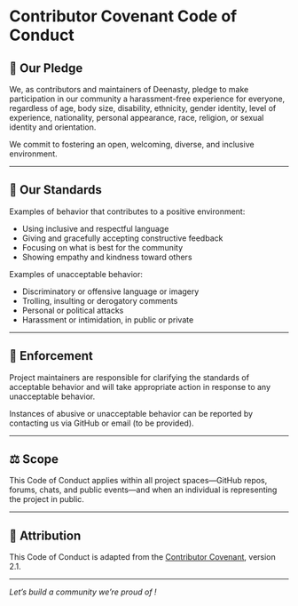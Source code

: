 # Contributor Covenant Code of Conduct

## 📌 Our Pledge

We, as contributors and maintainers of Deenasty, pledge to make participation in our community a harassment-free experience for everyone, regardless of age, body size, disability, ethnicity, gender identity, level of experience, nationality, personal appearance, race, religion, or sexual identity and orientation.

We commit to fostering an open, welcoming, diverse, and inclusive environment.

---

## 💬 Our Standards

Examples of behavior that contributes to a positive environment:

- Using inclusive and respectful language
- Giving and gracefully accepting constructive feedback
- Focusing on what is best for the community
- Showing empathy and kindness toward others

Examples of unacceptable behavior:

- Discriminatory or offensive language or imagery
- Trolling, insulting or derogatory comments
- Personal or political attacks
- Harassment or intimidation, in public or private

---

## 🚨 Enforcement

Project maintainers are responsible for clarifying the standards of acceptable behavior and will take appropriate action in response to any unacceptable behavior.

Instances of abusive or unacceptable behavior can be reported by contacting us via GitHub or email (to be provided).

---

## ⚖️ Scope

This Code of Conduct applies within all project spaces—GitHub repos, forums, chats, and public events—and when an individual is representing the project in public.

---

## 📜 Attribution

This Code of Conduct is adapted from the [Contributor Covenant](https://www.contributor-covenant.org), version 2.1.

---

*Let’s build a community we’re proud of !*
